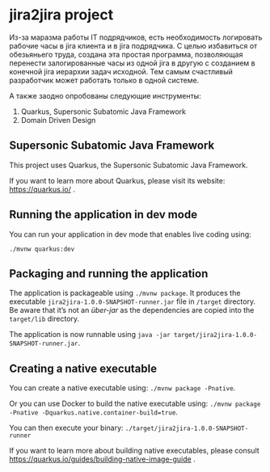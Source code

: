 # jira2jira project

Из-за маразма работы IT подрядчиков, есть необходимость логировать рабочие часы в jira клиента и в jira подрядчика.
С целью избавиться от обезьяньего труда, создана эта простая программа, позволяющая перенести залогированные часы из
одной jira в другую с созданием в конечной jira иерархии задач исходной.
Тем самым счастливый разработчик может работать только в одной системе.

А также заодно опробованы следующие инструменты:

1. Quarkus, Supersonic Subatomic Java Framework
1. Domain Driven Design

## Supersonic Subatomic Java Framework

This project uses Quarkus, the Supersonic Subatomic Java Framework.

If you want to learn more about Quarkus, please visit its website: https://quarkus.io/ .

## Running the application in dev mode

You can run your application in dev mode that enables live coding using:
```
./mvnw quarkus:dev
```

## Packaging and running the application

The application is packageable using `./mvnw package`.
It produces the executable `jira2jira-1.0.0-SNAPSHOT-runner.jar` file in `/target` directory.
Be aware that it’s not an _über-jar_ as the dependencies are copied into the `target/lib` directory.

The application is now runnable using `java -jar target/jira2jira-1.0.0-SNAPSHOT-runner.jar`.

## Creating a native executable

You can create a native executable using: `./mvnw package -Pnative`.

Or you can use Docker to build the native executable using: `./mvnw package -Pnative -Dquarkus.native.container-build=true`.

You can then execute your binary: `./target/jira2jira-1.0.0-SNAPSHOT-runner`

If you want to learn more about building native executables, please consult https://quarkus.io/guides/building-native-image-guide .
